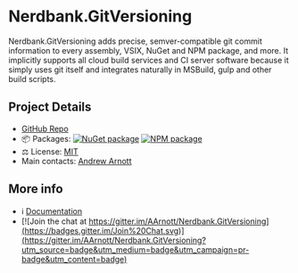 # Nerdbank.GitVersioning

Nerdbank.GitVersioning adds precise, semver-compatible git commit information
to every assembly, VSIX, NuGet and NPM package, and more.
It implicitly supports all cloud build services and CI server software
because it simply uses git itself and integrates naturally in MSBuild, gulp
and other build scripts.

## Project Details

* [GitHub Repo](https://github.com/dotnet/Nerdbank.GitVersioning)
* 📦 Packages: 
  [![NuGet package](https://img.shields.io/nuget/v/Nerdbank.GitVersioning.svg)](https://nuget.org/packages/Nerdbank.GitVersioning)
  [![NPM package](https://img.shields.io/npm/v/nerdbank-gitversioning.svg)](https://www.npmjs.com/package/nerdbank-gitversioning)
* ⚖ License: [MIT](https://github.com/dotnet/Nerdbank.GitVersioning/tree/master/LICENSE)
* Main contacts: [Andrew Arnott](https://github.com/aarnott)

## More info

* ℹ️ [Documentation](https://github.com/dotnet/Nerdbank.GitVersioning/tree/master/README.md)
* [![Join the chat at https://gitter.im/AArnott/Nerdbank.GitVersioning](https://badges.gitter.im/Join%20Chat.svg)](https://gitter.im/AArnott/Nerdbank.GitVersioning?utm_source=badge&utm_medium=badge&utm_campaign=pr-badge&utm_content=badge)
